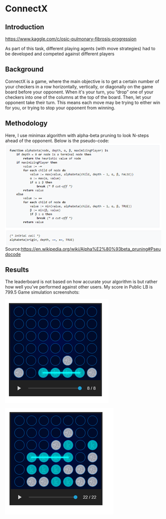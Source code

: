 # ConnectX
## Introduction
 https://www.kaggle.com/c/osic-pulmonary-fibrosis-progression

As part of this task, different playing agents (with move strategies) had to be developed and competed against different players


## Background
ConnectX is a game, where the main objective is to get a certain number of your checkers in a row horizontally, vertically, or diagonally on the game board before your opponent. When it's your turn, you “drop” one of your checkers into one of the columns at the top of the board. Then, let your opponent take their turn. This means each move may be trying to either win for you, or trying to stop your opponent from winning.

## Methodology

Here, I use minimax algorithm with alpha-beta pruning to look N-steps ahead of the opponent.
Below is the pseudo-code:
![alt text](https://github.com/nirvana1707/connectx/blob/main/images/pseudo_code.PNG)
Source:https://en.wikipedia.org/wiki/Alpha%E2%80%93beta_pruning#Pseudocode

## Results
The leaderboard is not based on how accurate your algorithm is but rather how well you’ve performed against other users. 
My score in Public LB is 799.5 
Game simulation screenshots:

![alt text](https://github.com/nirvana1707/connectx/blob/main/images/game_screenshot1.PNG)

![alt text](https://github.com/nirvana1707/connectx/blob/main/images/game_screenshot2.PNG)
